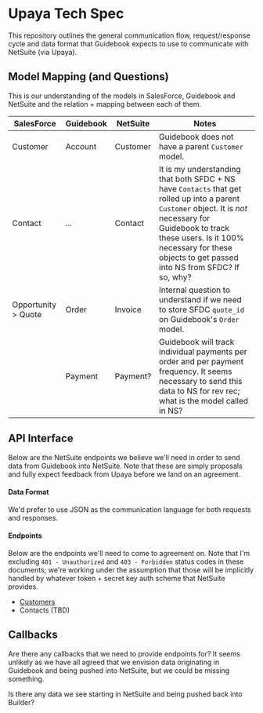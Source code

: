 # Upaya Tech Spec
This repository outlines the general communication flow, request/response cycle and data format that Guidebook expects to use to communicate with NetSuite (via Upaya).

## Model Mapping (and Questions)
This is our understanding of the models in SalesForce, Guidebook and NetSuite and the relation + mapping between each of them.

|SalesForce|Guidebook|NetSuite|Notes|
|-|-|-|-|
|Customer|Account|Customer|Guidebook does not have a parent `Customer` model.|
|Contact| ... |Contact|It is my understanding that both SFDC + NS have `Contacts` that get rolled up into a parent `Customer` object. It is _not_ necessary for Guidebook to track these users. Is it 100% necessary for these objects to get passed into NS from SFDC? If so, why?|
|Opportunity > Quote|Order|Invoice|Internal question to understand if we need to store SFDC `quote_id` on Guidebook's `Order` model.|
||Payment|Payment?|Guidebook will track individual payments per order and per payment frequency. It seems necessary to send this data to NS for rev rec; what is the model called in NS?|

## API Interface
Below are the NetSuite endpoints we believe we'll need in order to send data from Guidebook into NetSuite. Note that these are simply proposals and fully expect feedback from Upaya before we land on an agreement.

#### Data Format
We'd prefer to use JSON as the communication language for both requests and responses.

#### Endpoints
Below are the endpoints we'll need to come to agreement on. Note that I'm excluding `401 - Unauthorized` and `403 - Forbidden` status codes in these documents; we're working under the assumption that those will be implicitly handled by whatever token + secret key auth scheme that NetSuite provides.

* [Customers](#cusomters.md)
* Contacts (TBD)

## Callbacks
Are there any callbacks that we need to provide endpoints for? It seems unlikely as we have all agreed that we envision data originating in Guidebook and being pushed into NetSuite, but we could be missing something.

Is there any data we see starting in NetSuite and being pushed back into Builder?